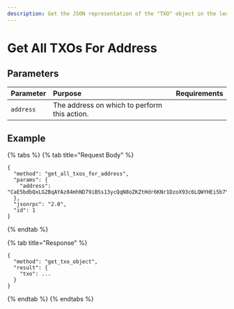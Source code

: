 ```yaml
---
description: Get the JSON representation of the "TXO" object in the ledger.
---
```


# Get All TXOs For Address

## Parameters

| Parameter | Purpose | Requirements |
| :--- | :--- | :--- |
| `address` | The address on which to perform this action. |  |

## Example

{% tabs %}
{% tab title="Request Body" %}
```text
{
  "method": "get_all_txos_for_address",
  "params": {
    "address": "CaE5bdbQxLG2BqAYAz84mhND79iBSs13ycQqN8oZKZtHdr6KNr1DzoX93c6LQWYHEi5b7YLiJXcTRzqhDFB563Kr1uxD6iwERFbw7KLWA6",
  },
  "jsonrpc": "2.0",
  "id": 1
}
```
{% endtab %}

{% tab title="Response" %}
```text
{
  "method": "get_txo_object",
  "result": {
    "txo": ...
  }
}
```
{% endtab %}
{% endtabs %}

